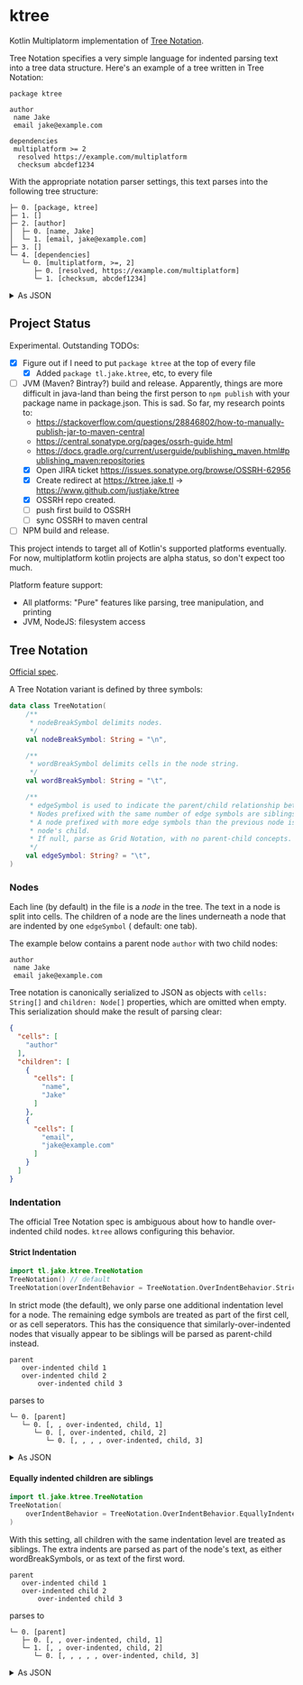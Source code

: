 # ktree

Kotlin Multiplatorm implementation of [Tree Notation](https://treenotation.org/).

Tree Notation specifies a very simple language for indented parsing text into a tree data structure.
Here's an example of a tree written in Tree Notation:

```
package ktree

author
 name Jake
 email jake@example.com

dependencies
 multiplatform >= 2
  resolved https://example.com/multiplatform
  checksum abcdef1234
```

With the appropriate notation parser settings, this text parses into the following tree structure:

```
├─ 0. [package, ktree]
├─ 1. []
├─ 2. [author]
│  ├─ 0. [name, Jake]
│  └─ 1. [email, jake@example.com]
├─ 3. []
└─ 4. [dependencies]
   └─ 0. [multiplatform, >=, 2]
      ├─ 0. [resolved, https://example.com/multiplatform]
      └─ 1. [checksum, abcdef1234]
```

<details>
  <summary>As JSON</summary>

```json
{
  "children": [
    {
      "cells": [
        "package",
        "ktree"
      ]
    },
    {
    },
    {
      "cells": [
        "author"
      ],
      "children": [
        {
          "cells": [
            "name",
            "Jake"
          ]
        },
        {
          "cells": [
            "email",
            "jake@example.com"
          ]
        }
      ]
    },
    {
    },
    {
      "cells": [
        "dependencies"
      ],
      "children": [
        {
          "cells": [
            "multiplatform",
            ">=",
            "2"
          ],
          "children": [
            {
              "cells": [
                "resolved",
                "https://example.com/multiplatform"
              ]
            },
            {
              "cells": [
                "checksum",
                "abcdef1234"
              ]
            }
          ]
        }
      ]
    }
  ]
}
```

</details>

## Project Status

Experimental. Outstanding TODOs:

- [x] Figure out if I need to put `package ktree` at the top of every file
    - [x] Added `package tl.jake.ktree`, etc, to every file
- [ ] JVM (Maven? Bintray?) build and release. Apparently, things are more difficult in java-land
  than being the first person to
  `npm publish` with your package name in package.json. This is sad. So far, my research points to:
    - https://stackoverflow.com/questions/28846802/how-to-manually-publish-jar-to-maven-central
    - https://central.sonatype.org/pages/ossrh-guide.html
    - https://docs.gradle.org/current/userguide/publishing_maven.html#publishing_maven:repositories
    - [x] Open JIRA ticket https://issues.sonatype.org/browse/OSSRH-62956
    - [x] Create redirect at https://ktree.jake.tl -> https://www.github.com/justjake/ktree
    - [x] OSSRH repo created.
    - [ ] push first build to OSSRH
    - [ ] sync OSSRH to maven central
- [ ] NPM build and release.

This project intends to target all of Kotlin's supported platforms eventually. For now,
multiplatform kotlin projects are alpha status, so don't expect too much.

Platform feature support:

- All platforms: "Pure" features like parsing, tree manipulation, and printing
- JVM, NodeJS: filesystem access

## Tree Notation

[Official spec](https://github.com/treenotation/faq.treenotation.org/blob/master/spec.txt).

A Tree Notation variant is defined by three symbols:

```kotlin
data class TreeNotation(
    /**
     * nodeBreakSymbol delimits nodes.
     */
    val nodeBreakSymbol: String = "\n",

    /**
     * wordBreakSymbol delimits cells in the node string.
     */
    val wordBreakSymbol: String = "\t",

    /**
     * edgeSymbol is used to indicate the parent/child relationship between nodes.
     * Nodes prefixed with the same number of edge symbols are siblings.
     * A node prefixed with more edge symbols than the previous node is the previous
     * node's child.
     * If null, parse as Grid Notation, with no parent-child concepts.
     */
    val edgeSymbol: String? = "\t",
)
```

### Nodes

Each line (by default) in the file is a *node* in the tree. The text in a node is split into cells.
The children of a node are the lines underneath a node that are indented by one `edgeSymbol` (
default: one tab).

The example below contains a parent node `author` with two child nodes:

```
author
 name Jake
 email jake@example.com
```

Tree notation is canonically serialized to JSON as objects with `cells: String[]`
and `children: Node[]` properties, which are omitted when empty. This serialization should make the
result of parsing clear:

```json
{
  "cells": [
    "author"
  ],
  "children": [
    {
      "cells": [
        "name",
        "Jake"
      ]
    },
    {
      "cells": [
        "email",
        "jake@example.com"
      ]
    }
  ]
}
```

### Indentation

The official Tree Notation spec is ambiguous about how to handle over-indented child nodes. `ktree`
allows configuring this behavior.

#### Strict Indentation

```kotlin
import tl.jake.ktree.TreeNotation
TreeNotation() // default
TreeNotation(overIndentBehavior = TreeNotation.OverIndentBehavior.Strict)
```

In strict mode (the default), we only parse one additional indentation level for a node. The
remaining edge symbols are treated as part of the first cell, or as cell seperators. This has the
consiquence that similarly-over-indented nodes that visually appear to be siblings will be parsed as
parent-child instead.

```
parent
   over-indented child 1
   over-indented child 2
       over-indented child 3
```

parses to

```
└─ 0. [parent]
   └─ 0. [, , over-indented, child, 1]
      └─ 0. [, over-indented, child, 2]
         └─ 0. [, , , , over-indented, child, 3]
```

<details>
  <summary>As JSON</summary>

```json
{
  "children": [
    {
      "cells": [
        "parent"
      ],
      "children": [
        {
          "cells": [
            "",
            "",
            "over-indented",
            "child",
            "1"
          ],
          "children": [
            {
              "cells": [
                "",
                "over-indented",
                "child",
                "2"
              ],
              "children": [
                {
                  "cells": [
                    "",
                    "",
                    "",
                    "",
                    "over-indented",
                    "child",
                    "3"
                  ]
                }
              ]
            }
          ]
        }
      ]
    }
  ]
}
```

</details>

#### Equally indented children are siblings

```kotlin
import tl.jake.ktree.TreeNotation
TreeNotation(
    overIndentBehavior = TreeNotation.OverIndentBehavior.EquallyIndentedChildrenAreSiblings
)
```

With this setting, all children with the same indentation level are treated as siblings. The extra
indents are parsed as part of the node's text, as either wordBreakSymbols, or as text of the first
word.

```
parent
   over-indented child 1
   over-indented child 2
       over-indented child 3
```

parses to

```
└─ 0. [parent]
   ├─ 0. [, , over-indented, child, 1]
   └─ 1. [, , over-indented, child, 2]
      └─ 0. [, , , , , over-indented, child, 3]
```

<details>
  <summary>As JSON</summary>

```json
{
  "children": [
    {
      "cells": [
        "parent"
      ],
      "children": [
        {
          "cells": [
            "",
            "",
            "over-indented",
            "child",
            "1"
          ]
        },
        {
          "cells": [
            "",
            "",
            "over-indented",
            "child",
            "2"
          ],
          "children": [
            {
              "cells": [
                "",
                "",
                "",
                "",
                "",
                "over-indented",
                "child",
                "3"
              ]
            }
          ]
        }
      ]
    }
  ]
}
```

</details>
